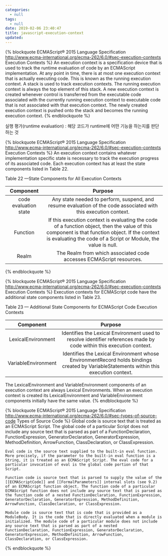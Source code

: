 ```yaml
---
categories:
  - null
tags:
  - null
date: 2019-02-06 23:40:47
title: javascript-execution-context
updated:
---
```


{% blockquote ECMAScript® 2015 Language Specification http://www.ecma-international.org/ecma-262/6.0/#sec-execution-contexts Execution Contexts %}
  An execution context is a specification device that is used to track the runtime evaluation of code by an ECMAScript implementation. At any point in time, there is at most one execution context that is actually executing code. This is known as the running execution context. A stack is used to track execution contexts. The running execution context is always the top element of this stack. A new execution context is created whenever control is transferred from the executable code associated with the currently running execution context to executable code that is not associated with that execution context. The newly created execution context is pushed onto the stack and becomes the running execution context.
{% endblockquote %}

실행 평가(runtime evaluation) : 해당 코드가 runtime에 어떤 기능을 하는지를 판단하는 것




{% blockquote ECMAScript® 2015 Language Specification http://www.ecma-international.org/ecma-262/6.0/#sec-execution-contexts Execution Contexts %}
  An execution context contains whatever implementation specific state is necessary to track the execution progress of its associated code. Each execution context has at least the state components listed in Table 22.

  Table 22 —State Components for All Execution Contexts

  | Component | Purpose |
  |:-:|:-:|
  | code evaluation state | Any state needed to perform, suspend, and resume evaluation of the code associated with this execution context. |
  | Function | If this execution context is evaluating the code of a function object, then the value of this component is that function object. If the context is evaluating the code of a Script or Module, the value is null. |
  | Realm | The Realm from which associated code accesses ECMAScript resources. |
{% endblockquote %}


{% blockquote ECMAScript® 2015 Language Specification http://www.ecma-international.org/ecma-262/6.0/#sec-execution-contexts Execution Contexts %}
  Execution contexts for ECMAScript code have the additional state components listed in Table 23.

  Table 23 — Additional State Components for ECMAScript Code Execution Contexts

  | Component | Purpose |
  |:-:|:-:|
  | LexicalEnvironment | Identifies the Lexical Environment used to resolve identifier references made by code within this execution context. |
  | VariableEnvironment | Identifies the Lexical Environment whose EnvironmentRecord holds bindings created by VariableStatements within this execution context. |

  The LexicalEnvironment and VariableEnvironment components of an execution context are always Lexical Environments. When an execution context is created its LexicalEnvironment and VariableEnvironment components initially have the same value.
{% endblockquote %}

{% blockquote ECMAScript® 2015 Language Specification http://www.ecma-international.org/ecma-262/6.0/#sec-types-of-source-code Types of Source Code %}
    Global code is source text that is treated as an ECMAScript Script. The global code of a particular Script does not include any source text that is parsed as part of a FunctionDeclaration, FunctionExpression, GeneratorDeclaration, GeneratorExpression, MethodDefinition, ArrowFunction, ClassDeclaration, or ClassExpression.

    Eval code is the source text supplied to the built-in eval function. More precisely, if the parameter to the built-in eval function is a String, it is treated as an ECMAScript Script. The eval code for a particular invocation of eval is the global code portion of that Script.

    Function code is source text that is parsed to supply the value of the [[ECMAScriptCode]] and [[FormalParameters]] internal slots (see 9.2) of an ECMAScript function object. The function code of a particular ECMAScript function does not include any source text that is parsed as the function code of a nested FunctionDeclaration, FunctionExpression, GeneratorDeclaration, GeneratorExpression, MethodDefinition, ArrowFunction, ClassDeclaration, or ClassExpression.

    Module code is source text that is code that is provided as a ModuleBody. It is the code that is directly evaluated when a module is initialized. The module code of a particular module does not include any source text that is parsed as part of a nested FunctionDeclaration, FunctionExpression, GeneratorDeclaration, GeneratorExpression, MethodDefinition, ArrowFunction, ClassDeclaration, or ClassExpression.
{% endblockquote %}